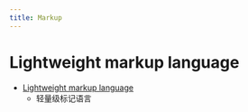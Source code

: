 ```yaml
---
title: Markup
---
```


# Lightweight markup language

- [Lightweight markup language](https://en.wikipedia.org/wiki/Lightweight_markup_language)
  - 轻量级标记语言
